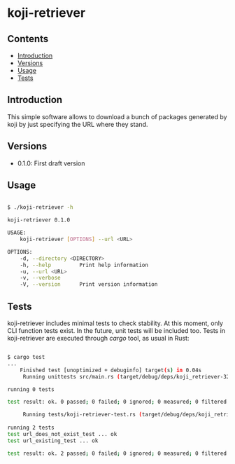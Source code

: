 # koji-retriever

## Contents

- [Introduction](#introduction)
- [Versions](#versions)
- [Usage](#usage)
- [Tests](#tests)

## Introduction

This simple software allows to download a bunch of packages
generated by koji by just specifying the URL where they stand.

## Versions

- 0.1.0:  First draft version

## Usage

```bash

$ ./koji-retriever -h

koji-retriever 0.1.0

USAGE:
    koji-retriever [OPTIONS] --url <URL>

OPTIONS:
    -d, --directory <DIRECTORY>
    -h, --help         Print help information
    -u, --url <URL>
    -v, --verbose
    -V, --version      Print version information
```

## Tests

koji-retriever includes minimal tests to check stability. 
At this moment, only CLI function tests exist.
In the future, unit tests will be included too.
Tests in koji-retriever are executed through *cargo* tool, as usual in Rust:

```bash

$ cargo test
...
    Finished test [unoptimized + debuginfo] target(s) in 0.04s
     Running unittests src/main.rs (target/debug/deps/koji_retriever-3200482699bbff1f)

running 0 tests

test result: ok. 0 passed; 0 failed; 0 ignored; 0 measured; 0 filtered out; finished in 0.00s

     Running tests/koji-retriever-test.rs (target/debug/deps/koji_retriever_test-6e4a176e5c788312)
     
running 2 tests
test url_does_not_exist_test ... ok
test url_existing_test ... ok

test result: ok. 2 passed; 0 failed; 0 ignored; 0 measured; 0 filtered out; finished in 6.89s    
```
